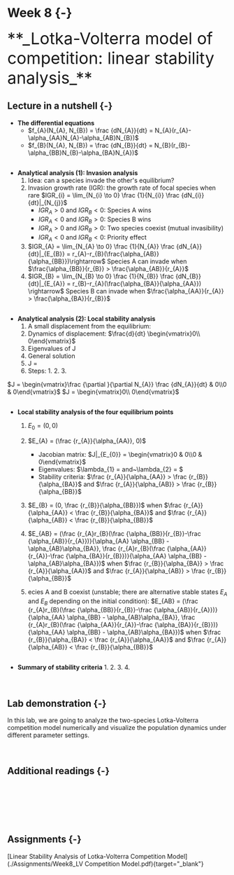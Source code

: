 

# Week 8 {-} 
<div style = "font-size: 28pt"> **_Lotka-Volterra model of competition: linear stability analysis_**</div>

## Lecture in a nutshell {-}

* **The differential equations**
    * $f_{A}(N_{A}, N_{B}) = \frac {dN_{A}}{dt} = N_{A}(r_{A}-\alpha_{AA}N_{A}-\alpha_{AB}N_{B})$
    * $f_{B}(N_{A}, N_{B}) = \frac {dN_{B}}{dt} = N_{B}(r_{B}-\alpha_{BB}N_{B}-\alpha_{BA}N_{A})$

<div style="height:1px ;"><br></div> 

* **Analytical analysis (1): Invasion analysis**
    1. Idea: can a species invade the other's equilibrium?
    2. Invasion growth rate (IGR): the growth rate of focal species when rare 
    $IGR_{i} =  \lim_{N_{i} \to 0} \frac {1}{N_{i}} \frac {dN_{i}}{dt}|_{N_{j}}$
        * $IGR_{A} > 0$ and $IGR_{B} < 0$: Species A wins
        * $IGR_{A} < 0$ and $IGR_{B} > 0$: Species B wins
        * $IGR_{A} > 0$ and $IGR_{B} > 0$: Two species coexist (mutual invasibility)
        * $IGR_{A} < 0$ and $IGR_{B} < 0$: Priority effect
    3. $IGR_{A} = \lim_{N_{A} \to 0} \frac {1}{N_{A}} \frac {dN_{A}}{dt}|_{E_{B}} = r_{A}-r_{B}(\frac{\alpha_{AB}}{\alpha_{BB}})\rightarrow$ Species A can invade when $\frac{\alpha_{BB}}{r_{B}} > \frac{\alpha_{AB}}{r_{A}}$     
    4. $IGR_{B} = \lim_{N_{B} \to 0} \frac {1}{N_{B}} \frac {dN_{B}}{dt}|_{E_{A}} = r_{B}-r_{A}(\frac{\alpha_{BA}}{\alpha_{AA}}) \rightarrow$ Species B can invade when $\frac{\alpha_{AA}}{r_{A}} > \frac{\alpha_{BA}}{r_{B}}$   

<div style="height:1px ;"><br></div> 

* **Analytical analysis (2): Local stability analysis**
    1. A small displacement from the equilibrium: 
    2. Dynamics of displacement: $\frac{d}{dt} \begin{vmatrix}0\\ 0\end{vmatrix}$
    3. Eigenvalues of J
    4. General solution
    5. J = 
    6. Steps:
        1. 
        2. 
        3. 

$J = \begin{vmatrix}\frac {\partial }{\partial N_{A}} \frac {dN_{A}}{dt} & 0\\0 & 0\end{vmatrix}$
$J = \begin{vmatrix}0\\ 0\end{vmatrix}$

<div style="height:1px ;"><br></div> 

* **Local stability analysis of the four equilibrium points**
    1. $E_{0} = (0, 0)$
    2. $E_{A} = (\frac {r_{A}}{\alpha_{AA}}, 0)$ 
        * Jacobian matrix: $J|_{E_{0}} = \begin{vmatrix}0 & 0\\0 & 0\end{vmatrix}$
        * Eigenvalues: $\lambda_{1} = and~\lambda_{2} = $
        * Stability criteria: $\frac {r_{A}}{\alpha_{AA}} > \frac {r_{B}}{\alpha_{BA}}$ and $\frac {r_{A}}{\alpha_{AB}} > \frac {r_{B}}{\alpha_{BB}}$
    3. $E_{B} = (0, \frac {r_{B}}{\alpha_{BB}})$ when $\frac {r_{A}}{\alpha_{AA}} < \frac {r_{B}}{\alpha_{BA}}$ and $\frac {r_{A}}{\alpha_{AB}} < \frac {r_{B}}{\alpha_{BB}}$
    4. $E_{AB} = (\frac {r_{A}r_{B}(\frac {\alpha_{BB}}{r_{B}}-\frac {\alpha_{AB}}{r_{A}})}{\alpha_{AA} \alpha_{BB} - \alpha_{AB}\alpha_{BA}}, \frac {r_{A}r_{B}(\frac {\alpha_{AA}}{r_{A}}-\frac {\alpha_{BA}}{r_{B}})}{\alpha_{AA} \alpha_{BB} - \alpha_{AB}\alpha_{BA}})$ when $\frac {r_{B}}{\alpha_{BA}} > \frac {r_{A}}{\alpha_{AA}}$ and $\frac {r_{A}}{\alpha_{AB}} > \frac {r_{B}}{\alpha_{BB}}$
    
    5. ecies A and B coexist (unstable; there are alternative stable states $E_{A}$ and $E_{B}$ depending on the initial condition): $E_{AB} = (\frac {r_{A}r_{B}(\frac {\alpha_{BB}}{r_{B}}-\frac {\alpha_{AB}}{r_{A}})}{\alpha_{AA} \alpha_{BB} - \alpha_{AB}\alpha_{BA}}, \frac {r_{A}r_{B}(\frac {\alpha_{AA}}{r_{A}}-\frac {\alpha_{BA}}{r_{B}})}{\alpha_{AA} \alpha_{BB} - \alpha_{AB}\alpha_{BA}})$ when $\frac {r_{B}}{\alpha_{BA}} < \frac {r_{A}}{\alpha_{AA}}$ and $\frac {r_{A}}{\alpha_{AB}} < \frac {r_{B}}{\alpha_{BB}}$
    
<div style="height:1px ;"><br></div>

* **Summary of stability criteria**
    1. 
    2. 
    3.
    4. 

<div style="height:1px ;"><br></div>    
<br>


## Lab demonstration {-}

In this lab, we are going to analyze the two-species Lotka-Volterra competition model numerically and visualize the population dynamics under different parameter settings.


<br>

## Additional readings {-}

<br>
<br>
<br>
<br>
<br>

## Assignments {-}

[Linear Stability Analysis of Lotka-Volterra Competition Model](./Assignments/Week8_LV Competition Model.pdf){target="_blank"}

<!-- [Suggested Solutions](./Assignments/Week8_LV Competition Model_with_Solutions.pdf){target="_blank"} -->





